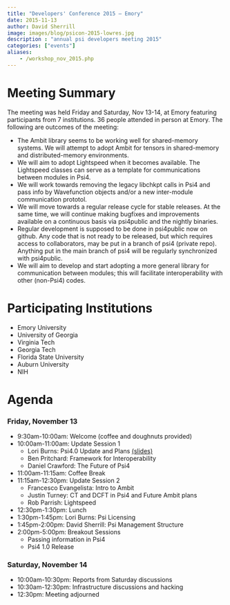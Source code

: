 ```yaml
---
title: "Developers' Conference 2015 — Emory"
date: 2015-11-13
author: David Sherrill
image: images/blog/psicon-2015-lowres.jpg
description : "annual psi developers meeting 2015"
categories: ["events"]
aliases:
    - /workshop_nov_2015.php
---
```


# Meeting Summary
The meeting was held Friday and Saturday, Nov 13-14, at Emory featuring participants from 7 institutions. 36 people attended in person at Emory. The following are outcomes of the meeting:

* The Ambit library seems to be working well for shared-memory systems. We will attempt to adopt Ambit for tensors in shared-memory and distributed-memory environments.
* We will aim to adopt Lightspeed when it becomes available. The Lightspeed classes can serve as a template for communications between modules in Psi4.
* We will work towards removing the legacy libchkpt calls in Psi4 and pass info by Wavefunction objects and/or a new inter-module communication prototol.
* We will move towards a regular release cycle for stable releases. At the same time, we will continue making bugfixes and improvements available on a continuous basis via psi4public and the nightly binaries.
* Regular development is supposed to be done in psi4public now on github. Any code that is not ready to be released, but which requires access to collaborators, may be put in a branch of psi4 (private repo). Anything put in the main branch of psi4 will be regularly synchronized with psi4public.
* We will aim to develop and start adopting a more general library for communication between modules; this will facilitate interoperability with other (non-Psi4) codes.

# Participating Institutions

* Emory University
* University of Georgia
* Virginia Tech
* Georgia Tech
* Florida State University
* Auburn University
* NIH

# Agenda

### Friday, November 13

* 9:30am-10:00am: Welcome (coffee and doughnuts provided)
* 10:00am-11:00am: Update Session 1
	* Lori Burns: Psi4.0 Update and Plans [(slides)](https://github.com/psi4/PsiCon2020/blob/master/PsiCon2015/psi4-11-2015-lori.pdf)
	* Ben Pritchard: Framework for Interoperability
	* Daniel Crawford: The Future of Psi4
* 11:00am-11:15am: Coffee Break
* 11:15am-12:30pm: Update Session 2
	* Francesco Evangelista: Intro to Ambit
	* Justin Turney: CT and DCFT in Psi4 and Future Ambit plans
	* Rob Parrish: Lightspeed
* 12:30pm-1:30pm: Lunch
* 1:30pm-1:45pm: Lori Burns: Psi Licensing
* 1:45pm-2:00pm: David Sherrill: Psi Management Structure
* 2:00pm-5:00pm: Breakout Sessions
	* Passing information in Psi4
	* Psi4 1.0 Release

### Saturday, November 14

* 10:00am-10:30pm: Reports from Saturday discussions
* 10:30am-12:30pm: Infrastructure discussions and hacking
* 12:30pm: Meeting adjourned

